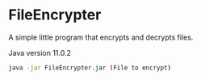 # FileEncrypter

A simple little program that encrypts and decrypts files.

Java version 11.0.2

```bash
java -jar FileEncrypter.jar (File to encrypt)
```
